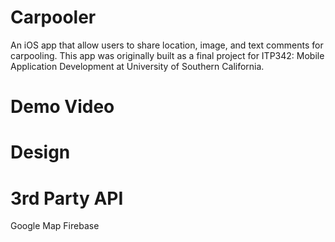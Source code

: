 # Carpooler
An iOS app that allow users to share location, image, and text comments for carpooling.
This app was originally built as a final project for ITP342: Mobile Application Development at University of Southern California.

# Demo Video


# Design

# 3rd Party API
Google Map
Firebase
